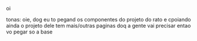 oi

tonas:
oie, dog eu to pegand os componentes do projeto do rato e cpoiando ainda
o projeto dele tem mais/outras paginas doq a gente vai precisar entao vo pegar so a base